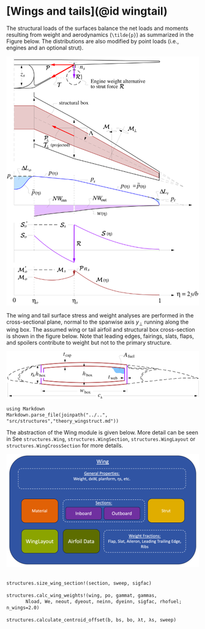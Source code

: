 # [Wings and tails](@id wingtail)

The structural loads of the surfaces balance the net loads and moments resulting from weight and aerodynamics (``\tilde{p}``) as summarized in the Figure below. The distributions are also modified by point loads (i.e., engines and an optional strut).

![](../assets/wingload.png)

The wing and tail surface stress and weight analyses are performed in the cross-sectional plane, normal to the spanwise axis $y_{\scriptscriptstyle \perp}$ running along the wing box. The assumed wing or tail airfoil and structural box cross-section is shown in the figure below. Note that leading edges, fairings, slats, flaps, and spoilers contribute to weight but not to the primary structure.

![](../assets/wingbox.png)

```@eval
using Markdown
Markdown.parse_file(joinpath("../..", "src/structures","theory_wingstruct.md"))
```

The abstraction of the Wing module is given below. More detail can be seen in See `structures.Wing`, `structures.WingSection`, `structures.WingLayout` or `structures.WingCrossSection` for more details.

![](../assets/wing_struct.png)


```@docs

structures.size_wing_section!(section, sweep, sigfac)

structures.calc_wing_weights!(wing, po, gammat, gammas, 
       Nload, We, neout, dyeout, neinn, dyeinn, sigfac, rhofuel; n_wings=2.0)

structures.calculate_centroid_offset(b, bs, bo, λt, λs, sweep)
```
